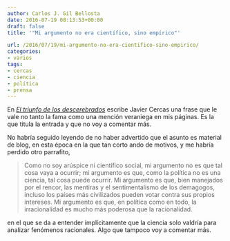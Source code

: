 ```yaml
---
author: Carlos J. Gil Bellosta
date: 2016-07-19 08:13:53+00:00
draft: false
title: '"Mi argumento no era científico, sino empírico"'

url: /2016/07/19/mi-argumento-no-era-cientifico-sino-empirico/
categories:
- varios
tags:
- cercas
- ciencia
- política
- prensa
---
```


En _[El triunfo de los descerebrados](http://elpaissemanal.elpais.com/columna/triunfo-los-descerebrados/)_ escribe Javier Cercas una frase que le vale no tanto la fama como una mención veraniega en mis páginas. Es la que titula la entrada y que no voy a comentar más.

No habría seguido leyendo de no haber advertido que el asunto es material de blog, en esta época en la que tan corto ando de motivos, y me habría perdido otro parrafito,

>Como no soy arúspice ni científico social, mi argumento no es que tal cosa vaya a ocurrir; mi argumento es que, como la política no es una ciencia, tal cosa puede ocurrir. Mi argumento es que, bien manejados por el rencor, las mentiras y el sentimentalismo de los demagogos, incluso los países más civilizados pueden votar contra sus propios intereses. Mi argumento es que, en política como en todo, la irracionalidad es mucho más poderosa que la racionalidad.

en el que se da a entender implícitamente que la ciencia solo valdría para analizar fenómenos racionales. Algo que tampoco voy a comentar más.
